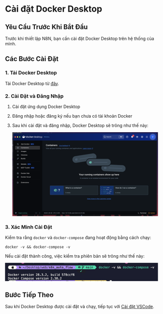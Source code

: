 # Cài đặt Docker Desktop

## Yêu Cầu Trước Khi Bắt Đầu

Trước khi thiết lập N8N, bạn cần cài đặt Docker Desktop trên hệ thống của mình.

## Các Bước Cài Đặt

### 1. Tải Docker Desktop

Tải Docker Desktop từ [đây](https://www.docker.com/get-started/).

### 2. Cài Đặt và Đăng Nhập

1. Cài đặt ứng dụng Docker Desktop
2. Đăng nhập hoặc đăng ký nếu bạn chưa có tài khoản Docker
3. Sau khi cài đặt và đăng nhập, Docker Desktop sẽ trông như thế này:

   ![Demo docker desktop](../../../assets/setup/docker-desktop.png)

### 3. Xác Minh Cài Đặt

Kiểm tra rằng `docker` và `docker-compose` đang hoạt động bằng cách chạy:

```shell
docker -v && docker-compose -v
```

Nếu cài đặt thành công, việc kiểm tra phiên bản sẽ trông như thế này:

![Check version docker](../../../assets/setup/check-version-docker.png)

## Bước Tiếp Theo

Sau khi Docker Desktop được cài đặt và chạy, tiếp tục với [Cài đặt VSCode](../02-vscode/01-install-vscode.vi.md).
